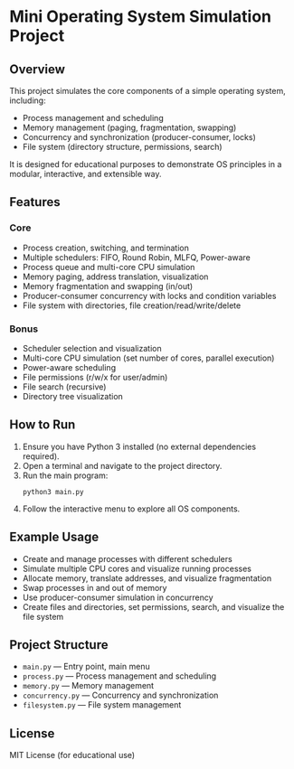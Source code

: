 # Mini Operating System Simulation Project

## Overview
This project simulates the core components of a simple operating system, including:
- Process management and scheduling
- Memory management (paging, fragmentation, swapping)
- Concurrency and synchronization (producer-consumer, locks)
- File system (directory structure, permissions, search)

It is designed for educational purposes to demonstrate OS principles in a modular, interactive, and extensible way.

## Features
### Core
- Process creation, switching, and termination
- Multiple schedulers: FIFO, Round Robin, MLFQ, Power-aware
- Process queue and multi-core CPU simulation
- Memory paging, address translation, visualization
- Memory fragmentation and swapping (in/out)
- Producer-consumer concurrency with locks and condition variables
- File system with directories, file creation/read/write/delete

### Bonus
- Scheduler selection and visualization
- Multi-core CPU simulation (set number of cores, parallel execution)
- Power-aware scheduling
- File permissions (r/w/x for user/admin)
- File search (recursive)
- Directory tree visualization

## How to Run
1. Ensure you have Python 3 installed (no external dependencies required).
2. Open a terminal and navigate to the project directory.
3. Run the main program:
   ```
   python3 main.py
   ```
4. Follow the interactive menu to explore all OS components.

## Example Usage
- Create and manage processes with different schedulers
- Simulate multiple CPU cores and visualize running processes
- Allocate memory, translate addresses, and visualize fragmentation
- Swap processes in and out of memory
- Use producer-consumer simulation in concurrency
- Create files and directories, set permissions, search, and visualize the file system

## Project Structure
- `main.py` — Entry point, main menu
- `process.py` — Process management and scheduling
- `memory.py` — Memory management
- `concurrency.py` — Concurrency and synchronization
- `filesystem.py` — File system management

## License
MIT License (for educational use) 